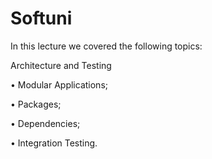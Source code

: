 # Softuni

In this lecture we covered the following topics:

Architecture and Testing

• Modular Applications;

• Packages;

• Dependencies;

• Integration Testing.